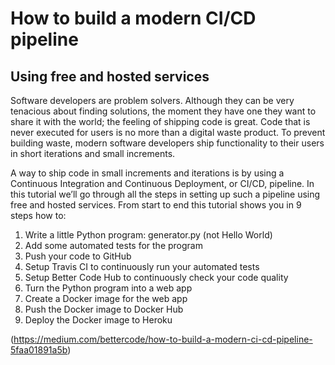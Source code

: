 # How to build a modern CI/CD pipeline
## Using free and hosted services

Software developers are problem solvers. Although they can be very tenacious about finding solutions, the moment they have one they want to share it with the world; the feeling of shipping code is great. Code that is never executed for users is no more than a digital waste product. To prevent building waste, modern software developers ship functionality to their users in short iterations and small increments.

A way to ship code in small increments and iterations is by using a Continuous Integration and Continuous Deployment, or CI/CD, pipeline. In this tutorial we’ll go through all the steps in setting up such a pipeline using free and hosted services. From start to end this tutorial shows you in 9 steps how to:

1. Write a little Python program: generator.py (not Hello World)
1. Add some automated tests for the program
1. Push your code to GitHub
1. Setup Travis CI to continuously run your automated tests
1. Setup Better Code Hub to continuously check your code quality
1. Turn the Python program into a web app
1. Create a Docker image for the web app
1. Push the Docker image to Docker Hub
1. Deploy the Docker image to Heroku

(https://medium.com/bettercode/how-to-build-a-modern-ci-cd-pipeline-5faa01891a5b)
